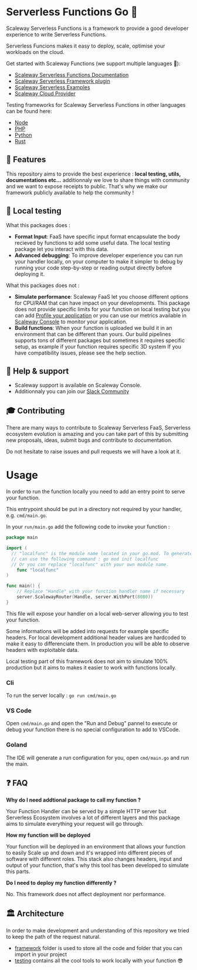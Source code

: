# Serverless Functions Go 💜

Scaleway Serverless Functions is a framework to provide a good developer experience to write Serverless Functions.

Serverless Funcions makes it easy to deploy, scale, optimise your workloads on the cloud.

Get started with Scaleway Functions (we support multiple languages :rocket:):

- [Scaleway Serverless Functions Documentation](https://www.scaleway.com/en/docs/serverless/functions/quickstart/)
- [Scaleway Serverless Framework plugin](https://github.com/scaleway/serverless-scaleway-functions)
- [Scaleway Serverless Examples](https://github.com/scaleway/serverless-examples)
- [Scaleway Cloud Provider](https://scaleway.com)

Testing frameworks for Scaleway Serverless Functions in other languages can be found here:

- [Node](https://github.com/scaleway/serverless-functions-node)
- [PHP](https://github.com/scaleway/serverless-functions-php)
- [Python](https://github.com/scaleway/serverless-functions-python)
- [Rust](https://github.com/scaleway/serverless-functions-rust)

## 🚀 Features

This repository aims to provide the best experience : **local testing, utils, documentations etc...**
additionnaly we love to share things with community and we want to expose receipts to public. That's why
we make our framework publicly available to help the community !

## 🏡 Local testing

What this packages does :

- **Format Input**: FaaS have specific input format encapsulate the body recieved by functions to add some useful data.
  The local testing package let you interact with this data.
- **Advanced debugging**: To improve developer experience you can run your handler locally, on your computer to make
  it simpler to debug by running your code step-by-step or reading output directly before deploying it.

What this packages does not :

- **Simulate performance**: Scaleway FaaS let you choose different options for CPU/RAM that can have impact
  on your developments. This package does not provide specific limits for your function on local testing but you can
  add [Profile your application](https://go.dev/blog/pprof) or you can use our metrics available in [Scaleway Console](https://console.scaleway.com/)
  to monitor your application.
- **Build functions**: When your function is uploaded we build it in an environment that can be different than yours. Our build pipelines supports
  tons of different packages but sometimes it requires specific setup, as example if your function requires specific 3D system
If you have compatibility issues, please see the help section.

## 🛟 Help & support

- Scaleway support is available on Scaleway Console.
- Additionnaly you can join our [Slack Community](https://www.scaleway.com/en/docs/tutorials/scaleway-slack-community/)

## 🎓 Contributing

There are many ways to contribute to Scaleway Serverless FaaS, Serverless ecosystem evolution is amazing and you can take part of this by submitting new proposals, ideas, submit bugs and contribute to documentation.

Do not hesitate to raise issues and pull requests we will have a look at it.

# Usage

In order to run the function locally you need to add an entry point to serve your function.

This entrypoint should be put in a directory not required by your handler, e.g. `cmd/main.go`.

In your `run/main.go` add the following code to invoke your function :

```go
package main

import (
  // "localfunc" is the module name located in your go.mod. To generate a go.mod with localfunc as name you
  // can use the following command : go mod init localfunc
  // Or you can replace "localfunc" with your own module name.
	func "localfunc"
)

func main() {
	// Replace "Handle" with your function handler name if necessary
	server.ScalewayRouter(Handle, server.WithPort(8080))
}
```

This file will expose your handler on a local web-server allowing you to test your function.

Some informations will be added into requests for example specific headers. For local development additional header values are hardcoded
to make it easy to differenciate them. In production you will be able to observe headers with exploitable data.

Local testing part of this framework does not aim to simulate 100% production but it aims to makes it easier to work with functions locally.

### Cli

To run the server locally : `go run cmd/main.go`

### VS Code

Open `cmd/main.go` and open the "Run and Debug" pannel to execute or debug your function there is no special
configuration to add to VSCode.

### Goland

The IDE will generate a run configuration for you, open `cmd/main.go` and run the main.

## ❓ FAQ

**Why do I need addtional package to call my function ?**

Your Function Handler can be served by a simple HTTP server but Serverless Ecosystem involves a lot of different layers
and this package aims to simulate everything your request will go through.

**How my function will be deployed**

Your function will be deployed in an environment that allows your function to easily Scale up and down and it's wrapped into
different pieces of software with different roles. This stack also changes headers, input and output of your function, that's why
this tool has been developed to simulate this parts.

**Do I need to deploy my function differently ?**

No. This framework does not affect deployment nor performance.

## 🏛️ Architecture

In order to make development and understanding of this repository we tried to keep the path of the request natural.

- [framework](./framework/) folder is used to store all the code and folder that you can import in your project
- [testing](./testing) contains all the cool tools to work locally with your function 😎
